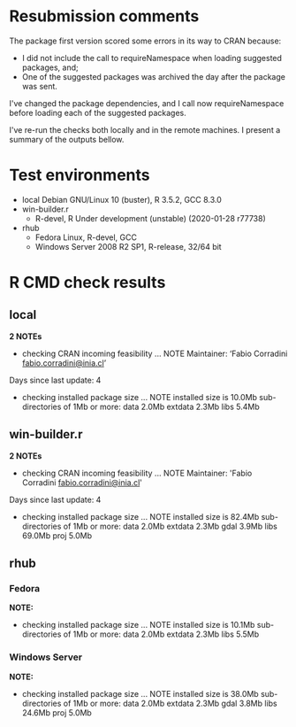 # Resubmission comments
The package first version scored some errors in its way to CRAN because:
* I did not include the call to requireNamespace when loading suggested packages, and;
* One of the suggested packages was archived the day after the package was sent.

I've changed the package dependencies, and I call now requireNamespace before loading each of the suggested packages.

I've re-run the checks both locally and in the remote machines. I present a summary of the outputs bellow.

# Test environments
* local Debian GNU/Linux 10 (buster), R 3.5.2, GCC 8.3.0
* win-builder.r
	* R-devel, R Under development (unstable) (2020-01-28 r77738)
* rhub
	* Fedora Linux, R-devel, GCC 
	* Windows Server 2008 R2 SP1, R-release, 32/64 bit

# R CMD check results
## local 

**2 NOTEs**

* checking CRAN incoming feasibility ... NOTE
Maintainer: ‘Fabio Corradini <fabio.corradini@inia.cl>’

Days since last update: 4

* checking installed package size ... NOTE
  installed size is 10.0Mb
  sub-directories of 1Mb or more:
    data      2.0Mb
    extdata   2.3Mb
    libs      5.4Mb

## win-builder.r

**2 NOTEs**

* checking CRAN incoming feasibility ... NOTE
Maintainer: 'Fabio Corradini <fabio.corradini@inia.cl>'

Days since last update: 4

* checking installed package size ... NOTE
  installed size is 82.4Mb
  sub-directories of 1Mb or more:
    data      2.0Mb
    extdata   2.3Mb
    gdal      3.9Mb
    libs     69.0Mb
    proj      5.0Mb

## rhub

### Fedora

**NOTE:**

* checking installed package size ... NOTE
  installed size is 10.1Mb
  sub-directories of 1Mb or more:
    data      2.0Mb
    extdata   2.3Mb
    libs      5.5Mb

### Windows Server

**NOTE:**

* checking installed package size ... NOTE
  installed size is 38.0Mb
  sub-directories of 1Mb or more:
    data      2.0Mb
    extdata   2.3Mb
    gdal      3.8Mb
    libs     24.6Mb
    proj      5.0Mb

